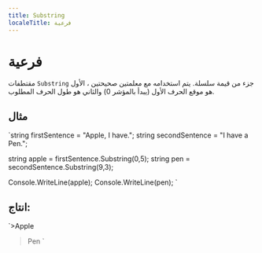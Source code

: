 ```yaml
---
title: Substring
localeTitle: فرعية
---
```

# فرعية

مقتطفات `Substring` جزء من قيمة سلسلة. يتم استخدامه مع معلمتين صحيحتين ، الأول هو موقع الحرف الأول (يبدأ بالمؤشر 0) والثاني هو طول الحرف المطلوب.

## مثال

 `string firstSentence = "Apple, I have."; 
 string secondSentence = "I have a Pen."; 
 
 string apple = firstSentence.Substring(0,5); 
 string pen = secondSentence.Substring(9,3); 
 
 Console.WriteLine(apple); 
 Console.WriteLine(pen); 
` 

## انتاج:

 `>Apple 
 >Pen 
`
